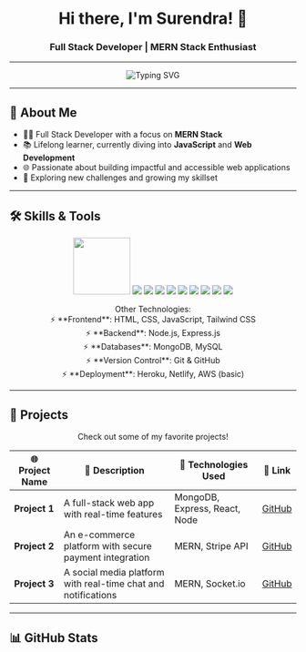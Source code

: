 <h1 align="center">Hi there, I'm Surendra! 👋</h1>
<h3 align="center">Full Stack Developer | MERN Stack Enthusiast</h3>

---

<p align="center">
  <img src="https://readme-typing-svg.demolab.com?font=Fira+Code&size=22&duration=4000&pause=500&color=blue&center=true&vCenter=true&width=435&lines=Welcome+to+my+GitHub+Profile!;I+%E2%9D%A4%EF%B8%8F+JavaScript%2C+React+%26+Node.js;Full+Stack+Developer+%7C+MERN+Stack" alt="Typing SVG">
</p>

---

## 🌟 About Me

- 👨‍💻 Full Stack Developer with a focus on **MERN Stack**
- 📚 Lifelong learner, currently diving into **JavaScript** and **Web Development**
- 🌐 Passionate about building impactful and accessible web applications
- 🌱 Exploring new challenges and growing my skillset

---

## 🛠️ Skills & Tools

<p align="center">
  <img width="100" src="https://cdn-icons-png.freepik.com/256/919/919827.png?semt=ais_hybrid"/>
  <img src="https://cdn-icons-png.flaticon.com/512/5968/5968242.png"/>
  <img src="https://w7.pngwing.com/pngs/640/199/png-transparent-javascript-logo-html-javascript-logo-angle-text-rectangle-thumbnail.png"/>
  <img src="https://upload.wikimedia.org/wikipedia/commons/thumb/b/b2/Bootstrap_logo.svg/2560px-Bootstrap_logo.svg.png"/>
  <img src="https://w7.pngwing.com/pngs/403/269/png-transparent-react-react-native-logos-brands-in-colors-icon-thumbnail.png" />
  <img src="https://upload.wikimedia.org/wikipedia/commons/thumb/d/d9/Node.js_logo.svg/590px-Node.js_logo.svg.png" />
  <img src="https://cdn.buttercms.com/2q5r816LTo2uE9j7Ntic" />
  <img src="https://www.cdnlogo.com/logos/m/25/mongodb.svg" />
  <img src="https://cdn.worldvectorlogo.com/logos/git.svg" />
  <img src="https://1000logos.net/wp-content/uploads/2021/05/GitHub-logo.png" />
</p>

<p align="center">
Other Technologies:
<br>
⚡ **Frontend**: HTML, CSS, JavaScript, Tailwind CSS <br>
⚡ **Backend**: Node.js, Express.js <br>
⚡ **Databases**: MongoDB, MySQL <br>
⚡ **Version Control**: Git & GitHub <br>
⚡ **Deployment**: Heroku, Netlify, AWS (basic)
</p>

---

## 🚀 Projects

<p align="center">
Check out some of my favorite projects!
</p>

| 🌐 Project Name | 📝 Description | 🔧 Technologies Used | 🔗 Link |
|-----------------|----------------|----------------------|---------|
| **Project 1**   | A full-stack web app with real-time features | MongoDB, Express, React, Node | [GitHub](#) |
| **Project 2**   | An e-commerce platform with secure payment integration | MERN, Stripe API | [GitHub](#) |
| **Project 3**   | A social media platform with real-time chat and notifications | MERN, Socket.io | [GitHub](#) |

---

## 📊 GitHub Stats

<p align="center">
  <img src="
